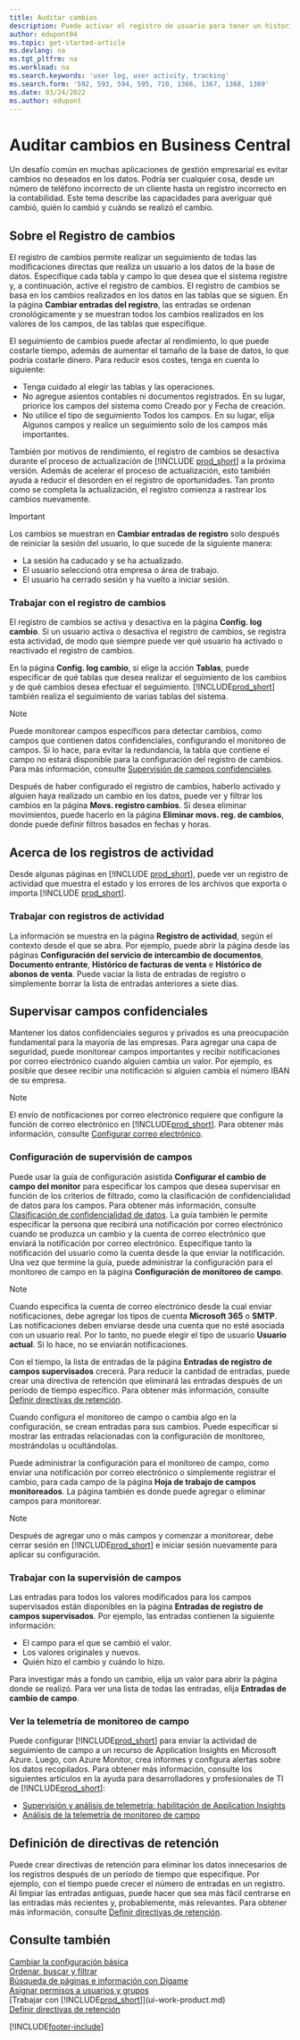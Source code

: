 ```yaml
---
title: Auditar cambios
description: Puede activar el registro de usuario para tener un historial de los cambios realizados en los datos de las tablas de las que se hace el seguimiento. También puede realizar un seguimiento de actividades con ciertos tipos de registros de actividad.
author: edupont04
ms.topic: get-started-article
ms.devlang: na
ms.tgt_pltfrm: na
ms.workload: na
ms.search.keywords: 'user log, user activity, tracking'
ms.search.form: '592, 593, 594, 595, 710, 1366, 1367, 1368, 1369'
ms.date: 03/24/2022
ms.author: edupont
---
```

# <a name="auditing-changes-in-business-central"></a>Auditar cambios en Business Central

Un desafío común en muchas aplicaciones de gestión empresarial es evitar cambios no deseados en los datos. Podría ser cualquier cosa, desde un número de teléfono incorrecto de un cliente hasta un registro incorrecto en la contabilidad. Este tema describe las capacidades para averiguar qué cambió, quién lo cambió y cuándo se realizó el cambio.

## <a name="about-the-change-log"></a>Sobre el Registro de cambios

El registro de cambios permite realizar un seguimiento de todas las modificaciones directas que realiza un usuario a los datos de la base de datos. Especifique cada tabla y campo lo que desea que el sistema registre y, a continuación, active el registro de cambios. El registro de cambios se basa en los cambios realizados en los datos en las tablas que se siguen. En la página **Cambiar entradas del registro**, las entradas se ordenan cronológicamente y se muestran todos los cambios realizados en los valores de los campos, de las tablas que especifique. 

El seguimiento de cambios puede afectar al rendimiento, lo que puede costarle tiempo, además de aumentar el tamaño de la base de datos, lo que podría costarle dinero. Para reducir esos costes, tenga en cuenta lo siguiente:

- Tenga cuidado al elegir las tablas y las operaciones.
- No agregue asientos contables ni documentos registrados. En su lugar, priorice los campos del sistema como Creado por y Fecha de creación.
- No utilice el tipo de seguimiento Todos los campos. En su lugar, elija Algunos campos y realice un seguimiento solo de los campos más importantes.

También por motivos de rendimiento, el registro de cambios se desactiva durante el proceso de actualización de [!INCLUDE [prod_short](includes/prod_short.md)] a la próxima versión. Además de acelerar el proceso de actualización, esto también ayuda a reducir el desorden en el registro de oportunidades. Tan pronto como se completa la actualización, el registro comienza a rastrear los cambios nuevamente.

> [!Important]
> Los cambios se muestran en **Cambiar entradas de registro** solo después de reiniciar la sesión del usuario, lo que sucede de la siguiente manera:
>
> * La sesión ha caducado y se ha actualizado.
> * El usuario seleccionó otra empresa o área de trabajo.
> * El usuario ha cerrado sesión y ha vuelto a iniciar sesión.

### <a name="work-with-the-change-log"></a>Trabajar con el registro de cambios
El registro de cambios se activa y desactiva en la página **Config. log cambio**. Si un usuario activa o desactiva el registro de cambios, se registra esta actividad, de modo que siempre puede ver qué usuario ha activado o reactivado el registro de cambios.

En la página **Config. log cambio**, si elige la acción **Tablas**, puede especificar de qué tablas que desea realizar el seguimiento de los cambios y de qué cambios desea efectuar el seguimiento. [!INCLUDE[prod_short](includes/prod_short.md)] también realiza el seguimiento de varias tablas del sistema.

> [!NOTE]
> Puede monitorear campos específicos para detectar cambios, como campos que contienen datos confidenciales, configurando el monitoreo de campos. Si lo hace, para evitar la redundancia, la tabla que contiene el campo no estará disponible para la configuración del registro de cambios. Para más información, consulte [Supervisión de campos confidenciales](across-log-changes.md#monitoring-sensitive-fields).

Después de haber configurado el registro de cambios, haberlo activado y alguien haya realizado un cambio en los datos, puede ver y filtrar los cambios en la página **Movs. registro cambios**. Si desea eliminar movimientos, puede hacerlo en la página **Eliminar movs. reg. de cambios**, donde puede definir filtros basados en fechas y horas.  

## <a name="about-activity-logs"></a>Acerca de los registros de actividad

Desde algunas páginas en [!INCLUDE [prod_short](includes/prod_short.md)], puede ver un registro de actividad que muestra el estado y los errores de los archivos que exporta o importa [!INCLUDE [prod_short](includes/prod_short.md)].  

### <a name="work-with-activity-logs"></a>Trabajar con registros de actividad
La información se muestra en la página **Registro de actividad**, según el contexto desde el que se abra. Por ejemplo, puede abrir la página desde las páginas **Configuración del servicio de intercambio de documentos**, **Documento entrante**, **Histórico de facturas de venta** e **Histórico de abonos de venta**. Puede vaciar la lista de entradas de registro o simplemente borrar la lista de entradas anteriores a siete días.  

## <a name="monitor-sensitive-fields"></a>Supervisar campos confidenciales

Mantener los datos confidenciales seguros y privados es una preocupación fundamental para la mayoría de las empresas. Para agregar una capa de seguridad, puede monitorear campos importantes y recibir notificaciones por correo electrónico cuando alguien cambia un valor. Por ejemplo, es posible que desee recibir una notificación si alguien cambia el número IBAN de su empresa.

> [!NOTE]
> El envío de notificaciones por correo electrónico requiere que configure la función de correo electrónico en [!INCLUDE[prod_short](includes/prod_short.md)]. Para obtener más información, consulte [Configurar correo electrónico](admin-how-setup-email.md).

### <a name="set-up-field-monitoring"></a>Configuración de supervisión de campos

Puede usar la guía de configuración asistida **Configurar el cambio de campo del monitor** para especificar los campos que desea supervisar en función de los criterios de filtrado, como la clasificación de confidencialidad de datos para los campos. Para obtener más información, consulte [Clasificación de confidencialidad de datos](admin-classifying-data-sensitivity.md). La guía también le permite especificar la persona que recibirá una notificación por correo electrónico cuando se produzca un cambio y la cuenta de correo electrónico que enviará la notificación por correo electrónico. Especifique tanto la notificación del usuario como la cuenta desde la que enviar la notificación. Una vez que termine la guía, puede administrar la configuración para el monitoreo de campo en la página **Configuración de monitoreo de campo**. 

> [!NOTE]
> Cuando especifica la cuenta de correo electrónico desde la cual enviar notificaciones, debe agregar los tipos de cuenta **Microsoft 365** o **SMTP**. Las notificaciones deben enviarse desde una cuenta que no esté asociada con un usuario real. Por lo tanto, no puede elegir el tipo de usuario **Usuario actual**. Si lo hace, no se enviarán notificaciones. 

Con el tiempo, la lista de entradas de la página **Entradas de registro de campos supervisados** crecerá. Para reducir la cantidad de entradas, puede crear una directiva de retención que eliminará las entradas después de un período de tiempo específico. Para obtener más información, consulte [Definir directivas de retención](admin-data-retention-policies.md).

Cuando configura el monitoreo de campo o cambia algo en la configuración, se crean entradas para sus cambios. Puede especificar si mostrar las entradas relacionadas con la configuración de monitoreo, mostrándolas u ocultándolas. 

Puede administrar la configuración para el monitoreo de campo, como enviar una notificación por correo electrónico o simplemente registrar el cambio, para cada campo de la página **Hoja de trabajo de campos monitoreados**. La página también es donde puede agregar o eliminar campos para monitorear.

> [!NOTE]
> Después de agregar uno o más campos y comenzar a monitorear, debe cerrar sesión en [!INCLUDE[prod_short](includes/prod_short.md)] e iniciar sesión nuevamente para aplicar su configuración.

### <a name="work-with-field-monitoring"></a>Trabajar con la supervisión de campos

Las entradas para todos los valores modificados para los campos supervisados están disponibles en la página **Entradas de registro de campos supervisados**. Por ejemplo, las entradas contienen la siguiente información:

* El campo para el que se cambió el valor.
* Los valores originales y nuevos.
* Quién hizo el cambio y cuándo lo hizo. 

Para investigar más a fondo un cambio, elija un valor para abrir la página donde se realizó. Para ver una lista de todas las entradas, elija **Entradas de cambio de campo**.

### <a name="view-field-monitoring-telemetry"></a>Ver la telemetría de monitoreo de campo

Puede configurar [!INCLUDE[prod_short](includes/prod_short.md)] para enviar la actividad de seguimiento de campo a un recurso de Application Insights en Microsoft Azure. Luego, con Azure Monitor, crea informes y configura alertas sobre los datos recopilados. Para obtener más información, consulte los siguientes artículos en la ayuda para desarrolladores y profesionales de TI de [!INCLUDE[prod_short](includes/prod_short.md)]:

- [Supervisión y análisis de telemetría: habilitación de Application Insights](/dynamics365/business-central/dev-itpro/administration/telemetry-overview#enable)
- [Análisis de la telemetría de monitoreo de campo](/dynamics365/business-central/dev-itpro/administration/telemetry-field-monitoring-trace)

## <a name="define-retention-policies"></a>Definición de directivas de retención

Puede crear directivas de retención para eliminar los datos innecesarios de los registros después de un período de tiempo que especifique. Por ejemplo, con el tiempo puede crecer el número de entradas en un registro. Al limpiar las entradas antiguas, puede hacer que sea más fácil centrarse en las entradas más recientes y, probablemente, más relevantes. Para obtener más información, consulte [Definir directivas de retención](admin-data-retention-policies.md).

## <a name="see-also"></a>Consulte también

[Cambiar la configuración básica](ui-change-basic-settings.md)  
[Ordenar, buscar y filtrar](ui-enter-criteria-filters.md)  
[Búsqueda de páginas e información con Dígame](ui-search.md)  
[Asignar permisos a usuarios y grupos](ui-define-granular-permissions.md)    
[Trabajar con [!INCLUDE[prod_short](includes/prod_short.md)]](ui-work-product.md)  
[Definir directivas de retención](admin-data-retention-policies.md)  

[!INCLUDE[footer-include](includes/footer-banner.md)]
